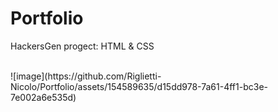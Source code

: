 # Portfolio
HackersGen progect: HTML &amp; CSS

<br>
![image](https://github.com/Riglietti-Nicolo/Portfolio/assets/154589635/d15dd978-7a61-4ff1-bc3e-7e002a6e535d)


